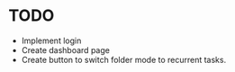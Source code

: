 # TODO

- Implement login
- Create dashboard page
- Create button to switch folder mode to recurrent tasks.